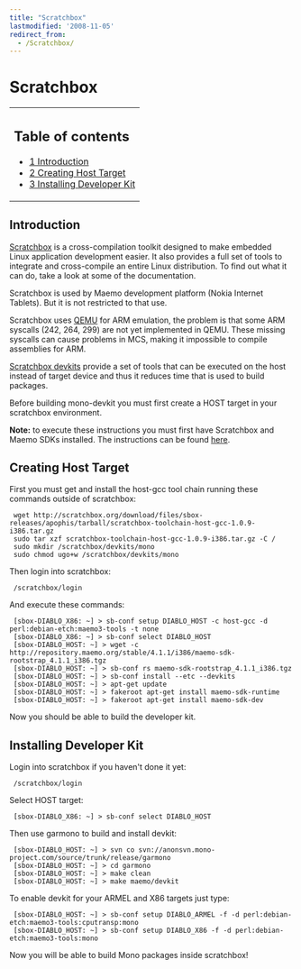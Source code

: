 ```yaml
---
title: "Scratchbox"
lastmodified: '2008-11-05'
redirect_from:
  - /Scratchbox/
---
```


Scratchbox
==========

<table>
<col width="100%" />
<tbody>
<tr class="odd">
<td align="left"><h2>Table of contents</h2>
<ul>
<li><a href="#introduction">1 Introduction</a></li>
<li><a href="#creating-host-target">2 Creating Host Target</a></li>
<li><a href="#installing-developer-kit">3 Installing Developer Kit</a></li>
</ul></td>
</tr>
</tbody>
</table>

Introduction
------------

[Scratchbox](http://www.scratchbox.org/) is a cross-compilation toolkit designed to make embedded Linux application development easier. It also provides a full set of tools to integrate and cross-compile an entire Linux distribution. To find out what it can do, take a look at some of the documentation.

Scratchbox is used by Maemo development platform (Nokia Internet Tablets). But it is not restricted to that use.

Scratchbox uses [QEMU](http://fabrice.bellard.free.fr/qemu/) for ARM emulation, the problem is that some ARM syscalls (242, 264, 299) are not yet implemented in QEMU. These missing syscalls can cause problems in MCS, making it impossible to compile assemblies for ARM.

[Scratchbox devkits](http://www.scratchbox.org/documentation/user/scratchbox-1.0/html/devkit.html) provide a set of tools that can be executed on the host instead of target device and thus it reduces time that is used to build packages.

Before building mono-devkit you must first create a HOST target in your scratchbox environment.

**Note:** to execute these instructions you must first have Scratchbox and Maemo SDKs installed. The instructions can be found [here](http://repository.maemo.org/stable/4.1.1/INSTALL.txt).

Creating Host Target
--------------------

First you must get and install the host-gcc tool chain running these commands outside of scratchbox:

     wget http://scratchbox.org/download/files/sbox-releases/apophis/tarball/scratchbox-toolchain-host-gcc-1.0.9-i386.tar.gz
     sudo tar xzf scratchbox-toolchain-host-gcc-1.0.9-i386.tar.gz -C /
     sudo mkdir /scratchbox/devkits/mono
     sudo chmod ugo+w /scratchbox/devkits/mono

Then login into scratchbox:

     /scratchbox/login

And execute these commands:

     [sbox-DIABLO_X86: ~] > sb-conf setup DIABLO_HOST -c host-gcc -d perl:debian-etch:maemo3-tools -t none
     [sbox-DIABLO_X86: ~] > sb-conf select DIABLO_HOST
     [sbox-DIABLO_HOST: ~] > wget -c http://repository.maemo.org/stable/4.1.1/i386/maemo-sdk-rootstrap_4.1.1_i386.tgz
     [sbox-DIABLO_HOST: ~] > sb-conf rs maemo-sdk-rootstrap_4.1.1_i386.tgz
     [sbox-DIABLO_HOST: ~] > sb-conf install --etc --devkits
     [sbox-DIABLO_HOST: ~] > apt-get update
     [sbox-DIABLO_HOST: ~] > fakeroot apt-get install maemo-sdk-runtime
     [sbox-DIABLO_HOST: ~] > fakeroot apt-get install maemo-sdk-dev

Now you should be able to build the developer kit.

Installing Developer Kit
------------------------

Login into scratchbox if you haven't done it yet:

     /scratchbox/login

Select HOST target:

     [sbox-DIABLO_X86: ~] > sb-conf select DIABLO_HOST

Then use garmono to build and install devkit:

     [sbox-DIABLO_HOST: ~] > svn co svn://anonsvn.mono-project.com/source/trunk/release/garmono
     [sbox-DIABLO_HOST: ~] > cd garmono
     [sbox-DIABLO_HOST: ~] > make clean
     [sbox-DIABLO_HOST: ~] > make maemo/devkit

To enable devkit for your ARMEL and X86 targets just type:

     [sbox-DIABLO_HOST: ~] > sb-conf setup DIABLO_ARMEL -f -d perl:debian-etch:maemo3-tools:cputransp:mono
     [sbox-DIABLO_HOST: ~] > sb-conf setup DIABLO_X86 -f -d perl:debian-etch:maemo3-tools:mono

Now you will be able to build Mono packages inside scratchbox!

